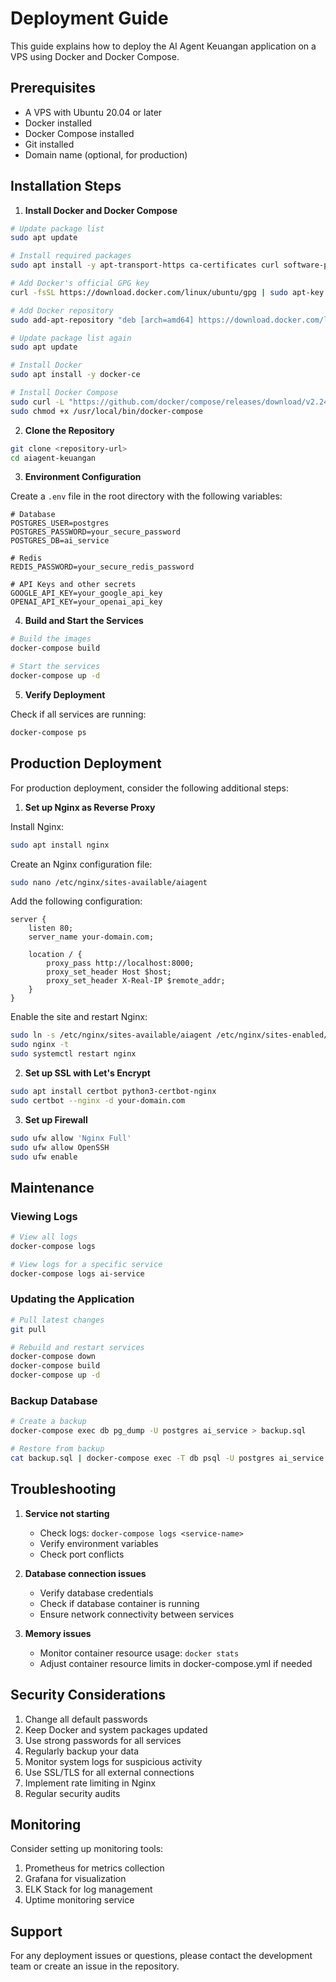 # Deployment Guide

This guide explains how to deploy the AI Agent Keuangan application on a VPS using Docker and Docker Compose.

## Prerequisites

- A VPS with Ubuntu 20.04 or later
- Docker installed
- Docker Compose installed
- Git installed
- Domain name (optional, for production)

## Installation Steps

1. **Install Docker and Docker Compose**

```bash
# Update package list
sudo apt update

# Install required packages
sudo apt install -y apt-transport-https ca-certificates curl software-properties-common

# Add Docker's official GPG key
curl -fsSL https://download.docker.com/linux/ubuntu/gpg | sudo apt-key add -

# Add Docker repository
sudo add-apt-repository "deb [arch=amd64] https://download.docker.com/linux/ubuntu $(lsb_release -cs) stable"

# Update package list again
sudo apt update

# Install Docker
sudo apt install -y docker-ce

# Install Docker Compose
sudo curl -L "https://github.com/docker/compose/releases/download/v2.24.1/docker-compose-$(uname -s)-$(uname -m)" -o /usr/local/bin/docker-compose
sudo chmod +x /usr/local/bin/docker-compose
```

2. **Clone the Repository**

```bash
git clone <repository-url>
cd aiagent-keuangan
```

3. **Environment Configuration**

Create a `.env` file in the root directory with the following variables:

```env
# Database
POSTGRES_USER=postgres
POSTGRES_PASSWORD=your_secure_password
POSTGRES_DB=ai_service

# Redis
REDIS_PASSWORD=your_secure_redis_password

# API Keys and other secrets
GOOGLE_API_KEY=your_google_api_key
OPENAI_API_KEY=your_openai_api_key
```

4. **Build and Start the Services**

```bash
# Build the images
docker-compose build

# Start the services
docker-compose up -d
```

5. **Verify Deployment**

Check if all services are running:

```bash
docker-compose ps
```

## Production Deployment

For production deployment, consider the following additional steps:

1. **Set up Nginx as Reverse Proxy**

Install Nginx:

```bash
sudo apt install nginx
```

Create an Nginx configuration file:

```bash
sudo nano /etc/nginx/sites-available/aiagent
```

Add the following configuration:

```nginx
server {
    listen 80;
    server_name your-domain.com;

    location / {
        proxy_pass http://localhost:8000;
        proxy_set_header Host $host;
        proxy_set_header X-Real-IP $remote_addr;
    }
}
```

Enable the site and restart Nginx:

```bash
sudo ln -s /etc/nginx/sites-available/aiagent /etc/nginx/sites-enabled/
sudo nginx -t
sudo systemctl restart nginx
```

2. **Set up SSL with Let's Encrypt**

```bash
sudo apt install certbot python3-certbot-nginx
sudo certbot --nginx -d your-domain.com
```

3. **Set up Firewall**

```bash
sudo ufw allow 'Nginx Full'
sudo ufw allow OpenSSH
sudo ufw enable
```

## Maintenance

### Viewing Logs

```bash
# View all logs
docker-compose logs

# View logs for a specific service
docker-compose logs ai-service
```

### Updating the Application

```bash
# Pull latest changes
git pull

# Rebuild and restart services
docker-compose down
docker-compose build
docker-compose up -d
```

### Backup Database

```bash
# Create a backup
docker-compose exec db pg_dump -U postgres ai_service > backup.sql

# Restore from backup
cat backup.sql | docker-compose exec -T db psql -U postgres ai_service
```

## Troubleshooting

1. **Service not starting**
   - Check logs: `docker-compose logs <service-name>`
   - Verify environment variables
   - Check port conflicts

2. **Database connection issues**
   - Verify database credentials
   - Check if database container is running
   - Ensure network connectivity between services

3. **Memory issues**
   - Monitor container resource usage: `docker stats`
   - Adjust container resource limits in docker-compose.yml if needed

## Security Considerations

1. Change all default passwords
2. Keep Docker and system packages updated
3. Use strong passwords for all services
4. Regularly backup your data
5. Monitor system logs for suspicious activity
6. Use SSL/TLS for all external connections
7. Implement rate limiting in Nginx
8. Regular security audits

## Monitoring

Consider setting up monitoring tools:

1. Prometheus for metrics collection
2. Grafana for visualization
3. ELK Stack for log management
4. Uptime monitoring service

## Support

For any deployment issues or questions, please contact the development team or create an issue in the repository. 